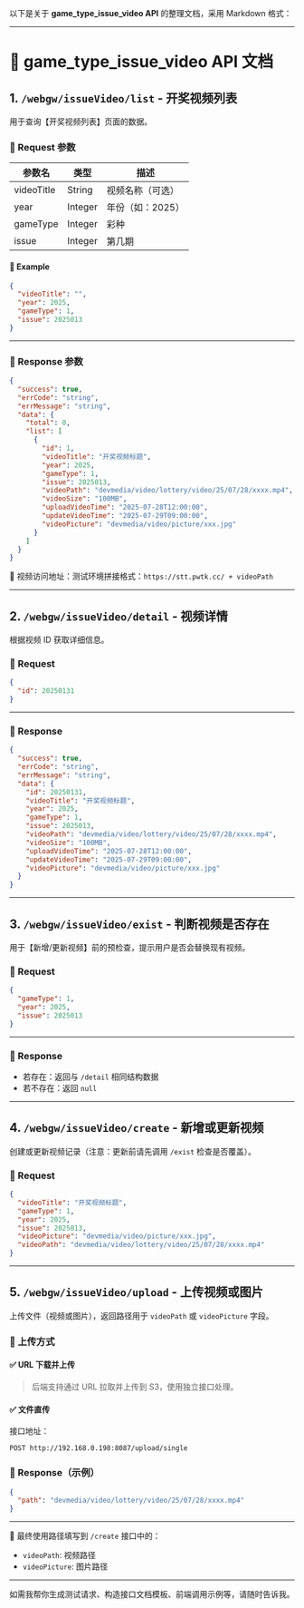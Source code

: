 以下是关于 **game_type_issue_video API** 的整理文档，采用 Markdown 格式：

---

# 🎥 game_type_issue_video API 文档

## 1. `/webgw/issueVideo/list` - 开奖视频列表

用于查询【开奖视频列表】页面的数据。

### 🔸 Request 参数

| 参数名     | 类型    | 描述             |
| ---------- | ------- | ---------------- |
| videoTitle | String  | 视频名称（可选） |
| year       | Integer | 年份（如：2025） |
| gameType   | Integer | 彩种             |
| issue      | Integer | 第几期           |

#### 🧪 Example

```json
{
  "videoTitle": "",
  "year": 2025,
  "gameType": 1,
  "issue": 2025013
}
```

---

### 🔹 Response 参数

```json
{
  "success": true,
  "errCode": "string",
  "errMessage": "string",
  "data": {
    "total": 0,
    "list": [
      {
        "id": 1,
        "videoTitle": "开奖视频标题",
        "year": 2025,
        "gameType": 1,
        "issue": 2025013,
        "videoPath": "devmedia/video/lottery/video/25/07/28/xxxx.mp4",
        "videoSize": "100MB",
        "uploadVideoTime": "2025-07-28T12:00:00",
        "updateVideoTime": "2025-07-29T09:00:00",
        "videoPicture": "devmedia/video/picture/xxx.jpg"
      }
    ]
  }
}
```

📌 视频访问地址：测试环境拼接格式：`https://stt.pwtk.cc/ + videoPath`

---

## 2. `/webgw/issueVideo/detail` - 视频详情

根据视频 ID 获取详细信息。

### 🔸 Request

```json
{
  "id": 20250131
}
```

---

### 🔹 Response

```json
{
  "success": true,
  "errCode": "string",
  "errMessage": "string",
  "data": {
    "id": 20250131,
    "videoTitle": "开奖视频标题",
    "year": 2025,
    "gameType": 1,
    "issue": 2025013,
    "videoPath": "devmedia/video/lottery/video/25/07/28/xxxx.mp4",
    "videoSize": "100MB",
    "uploadVideoTime": "2025-07-28T12:00:00",
    "updateVideoTime": "2025-07-29T09:00:00",
    "videoPicture": "devmedia/video/picture/xxx.jpg"
  }
}
```

---

## 3. `/webgw/issueVideo/exist` - 判断视频是否存在

用于【新增/更新视频】前的预检查，提示用户是否会替换现有视频。

### 🔸 Request

```json
{
  "gameType": 1,
  "year": 2025,
  "issue": 2025013
}
```

---

### 🔹 Response

- 若存在：返回与 `/detail` 相同结构数据
- 若不存在：返回 `null`

---

## 4. `/webgw/issueVideo/create` - 新增或更新视频

创建或更新视频记录（注意：更新前请先调用 `/exist` 检查是否覆盖）。

### 🔸 Request

```json
{
  "videoTitle": "开奖视频标题",
  "gameType": 1,
  "year": 2025,
  "issue": 2025013,
  "videoPicture": "devmedia/video/picture/xxx.jpg",
  "videoPath": "devmedia/video/lottery/video/25/07/28/xxxx.mp4"
}
```

---

## 5. `/webgw/issueVideo/upload` - 上传视频或图片

上传文件（视频或图片），返回路径用于 `videoPath` 或 `videoPicture` 字段。

### 🔸 上传方式

#### ✅ URL 下载并上传

> 后端支持通过 URL 拉取并上传到 S3，使用独立接口处理。

#### ✅ 文件直传

接口地址：

```
POST http://192.168.0.198:8087/upload/single
```

### 🔹 Response（示例）

```json
{
  "path": "devmedia/video/lottery/video/25/07/28/xxxx.mp4"
}
```

---

📌 最终使用路径填写到 `/create` 接口中的：

- `videoPath`: 视频路径
- `videoPicture`: 图片路径

---

如需我帮你生成测试请求、构造接口文档模板、前端调用示例等，请随时告诉我。
